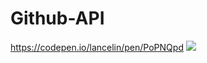 # Github-API
https://codepen.io/lancelin/pen/PoPNQpd
<img src="https://screenshot.codepen.io/2043307.PoPNQpd.df2c1fe1-a62a-4997-a0b4-36fd356ad2d1.png">
